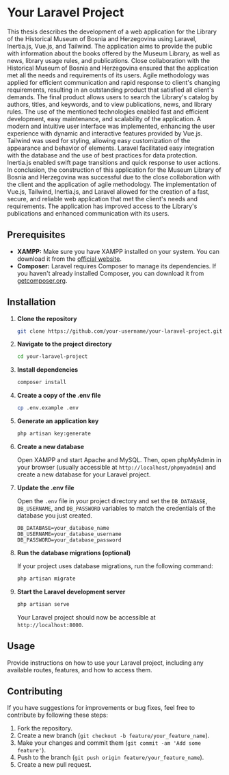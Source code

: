 
# Your Laravel Project

This thesis describes the development of a web application for the Library of the Historical Museum of Bosnia and Herzegovina using Laravel, Inertia.js, Vue.js, and Tailwind. The application aims to provide the public with information about the books offered by the Museum Library, as well as news, library usage rules, and publications. Close collaboration with the Historical Museum of Bosnia and Herzegovina ensured that the application met all the needs and requirements of its users. Agile methodology was applied for efficient communication and rapid response to client's changing requirements, resulting in an outstanding product that satisfied all client's demands. The final product allows users to search the Library's catalog by authors, titles, and keywords, and to view publications, news, and library rules. The use of the mentioned technologies enabled fast and efficient development, easy maintenance, and scalability of the application. A modern and intuitive user interface was implemented, enhancing the user experience with dynamic and interactive features provided by Vue.js. Tailwind was used for styling, allowing easy customization of the appearance and behavior of elements. Laravel facilitated easy integration with the database and the use of best practices for data protection. Inertia.js enabled swift page transitions and quick response to user actions. In conclusion, the construction of this application for the Museum Library of Bosnia and Herzegovina was successful due to the close collaboration with the client and the application of agile methodology. The implementation of Vue.js, Tailwind, Inertia.js, and Laravel allowed for the creation of a fast, secure, and reliable web application that met the client's needs and requirements. The application has improved access to the Library's publications and enhanced communication with its users.

## Prerequisites

- **XAMPP:** Make sure you have XAMPP installed on your system. You can download it from the [official website](https://www.apachefriends.org/index.html).
- **Composer:** Laravel requires Composer to manage its dependencies. If you haven't already installed Composer, you can download it from [getcomposer.org](https://getcomposer.org/).

## Installation

1. **Clone the repository**

   ```bash
   git clone https://github.com/your-username/your-laravel-project.git
   ```

2. **Navigate to the project directory**

   ```bash
   cd your-laravel-project
   ```

3. **Install dependencies**

   ```bash
   composer install
   ```

4. **Create a copy of the .env file**

   ```bash
   cp .env.example .env
   ```

5. **Generate an application key**

   ```bash
   php artisan key:generate
   ```

6. **Create a new database**

   Open XAMPP and start Apache and MySQL. Then, open phpMyAdmin in your browser (usually accessible at `http://localhost/phpmyadmin`) and create a new database for your Laravel project.

7. **Update the .env file**

   Open the `.env` file in your project directory and set the `DB_DATABASE`, `DB_USERNAME`, and `DB_PASSWORD` variables to match the credentials of the database you just created.

   ```plaintext
   DB_DATABASE=your_database_name
   DB_USERNAME=your_database_username
   DB_PASSWORD=your_database_password
   ```

8. **Run the database migrations (optional)**

   If your project uses database migrations, run the following command:

   ```bash
   php artisan migrate
   ```

9. **Start the Laravel development server**

   ```bash
   php artisan serve
   ```

   Your Laravel project should now be accessible at `http://localhost:8000`.

## Usage

Provide instructions on how to use your Laravel project, including any available routes, features, and how to access them.

## Contributing

If you have suggestions for improvements or bug fixes, feel free to contribute by following these steps:

1. Fork the repository.
2. Create a new branch (`git checkout -b feature/your_feature_name`).
3. Make your changes and commit them (`git commit -am 'Add some feature'`).
4. Push to the branch (`git push origin feature/your_feature_name`).
5. Create a new pull request.
